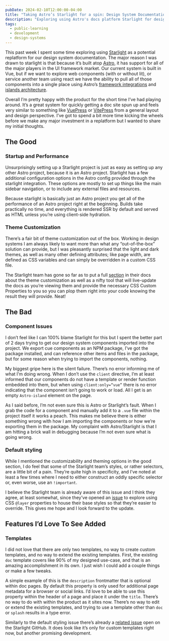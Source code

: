 ```yaml
---
pubDate: 2024-02-10T12:00:00-04:00
title: "Taking Astro’s Starlight for a spin: Design System Documentation"
description: "Exploring using Astro's docs platform Starlight for design system documentation"
tags:
  - public-learning
  - development
  - design-systems
---
```


This past week I spent some time exploring using [Starlight](https://starlight.astro.build/) as a potential replatform for our design system documentation. The major reason I was drawn to starlight is that because it’s built atop [Astro](https://astro.build/), it has support for all of the major players in the UI framework market. Our current system is built in Vue, but if we want to explore web components (with or without lit), or service another team using react we have the ability to pull all of those components into a single place using Astro’s [framework integrations](https://docs.astro.build/en/guides/framework-components/#official-ui-framework-integrations) and [islands architecture](https://docs.astro.build/en/concepts/islands/).

Overall I’m pretty happy with the product for the short time I’ve had playing around. It’s a great system for quickly getting a doc site spun up and feels very similar to something like [VuePress](https://vuepress.vuejs.org/) or [VitePress](https://vitepress.dev/) from a general layout and design perspective. I’ve got to spend a bit more time kicking the wheels before we make any major investment in a replatform but I wanted to share my initial thoughts.

## The Good

### Startup and Performance

Unsurprisingly setting up a Starlight project is just as easy as setting up any other Astro project, because it is an Astro project. Starlight has a few additional configuration options in the Astro config provided through the starlight integration. These options are mostly to set up things like the main sidebar navigation, or to include any external files and resources.

Because starlight is basically just an Astro project you get all of the performance of an Astro project right at the beginning. Builds take practically no time, and everything is rendered SSR by default and served as HTML unless you’re using client-side hydration.

### Theme Customization

There’s a fair bit of theme customization out of the box. Working in design systems I am always likely to want more than what any “out-of-the-box” solution can provide, but I was pleasantly surprised that the light and dark themes, as well as many other defining attributes; like page width, are defined as CSS variables and can simply be overridden in a custom CSS file.

The Starlight team has gone so far as to put a full [section]() in their docs about the theme customization as well as a nifty tool that will live-update the docs as you’re viewing them and provide the necessary CSS Custom Properties to you so you can plop them right into your code knowing the result they will provide. Neat!

## The Bad

### Component Issues

I don’t feel like I can 100% blame Starlight for this but I spent the better part of 2 days trying to get our design system components imported into the project. We export cue components as an NPM package, I’ve got the package installed, and can reference other items and files in the package, but for some reason when trying to import the components, nothing.

My biggest gripe here is the silent failure. There’s no error informing me of what I’m doing wrong. When I don’t use the `client` directive, I’m at least informed that our components do not have a template or render function embedded into them, but when using `client:only=“vue”` there is no error indicating that the component isn’t going to work or load. All I get is an empty `Astro-island` element on the page.

As I said before, I’m not even sure this is Astro or Starlight’s fault. When I grab the code for a component and manually add it to a `.vue` file within the project itself it works a peach. This makes me believe there is either something wrong with how I am importing the components or how we’re exporting them in the package. My complaint with Astro/Starlight is that I am hitting a brick wall in debugging because I’m not even sure what is going wrong.

### Default styling

While I mentioned the customizability and theming options in the good section, I do feel that some of the Starlight team’s styles, or rather selectors, are a little bit of a pain. They’re quite high in specificity, and I’ve noted at least a few times where I need to either construct an oddly specific selector or, even worse, use an `!important`.

I believe the Starlight team is already aware of this issue and I think they agree, at least somewhat, since they’ve opened an [issue](https://github.com/withastro/starlight/discussions/1048) to explore using CSS `@layer` properties to house their base styles so that they’re easier to override. This gives me hope and I look forward to the update.

## Features I’d Love To See Added

### Templates

I did not love that there are only two templates, no way to create custom templates, and no way to extend the existing templates. First, the existing `doc` template covers like 90% of my designed use-case, and that is an amazing accomplishment in its own. I just wish I could add a couple things or make a few tweaks.

A simple example of this is the `description` frontmatter that is optional within doc pages. By default this property is only used for additional page metadata for a browser or social links. I’d love to be able to use this property within the header of a page and place it under the `title`. There’s no way to do with within the product as it sites now. There’s no way to edit or extend the existing templates, and trying to use a template other than `doc` or `splash` results in a type error.

Similarly to the default styling issue there’s already a [related issue](https://github.com/withastro/starlight/discussions/1112) open on the Starlight GitHub. It does look like it’s only for custom templates right now, but another promising development.
